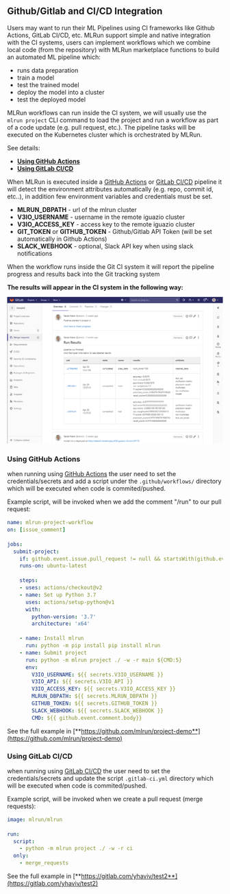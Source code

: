 
## Github/Gitlab and CI/CD Integration

Users may want to run their ML Pipelines using CI frameworks like Github Actions, GitLab CI/CD, etc.
MLRun support simple and native integration with the CI systems, users can implement workflows which we combine 
local code (from the repository) with MLRun marketplace functions to build an automated ML pipeline which:

* runs data preparation
* train a model
* test the trained model
* deploy the model into a cluster
* test the deployed model

MLRun workflows can run inside the CI system, we will usually use the `mlrun project` CLI command to load the project 
and run a workflow as part of a code update (e.g. pull request, etc.). The pipeline tasks will be executed on the Kubernetes cluster which is orchestrated by MLRun.

See details:
* [**Using GitHub Actions**](#using-github-actions)
* [**Using GitLab CI/CD**](#using-gitlab-ci-cd)

When MLRun is executed inside a [GitHub Actions](https://docs.github.com/en/actions) or [GitLab CI/CD](https://docs.gitlab.com/ee/ci/) pipeline it will detect the environment attributes automatically 
(e.g. repo, commit id, etc..), in addition few environment variables and credentials must be set.

* **MLRUN_DBPATH** - url of the mlrun cluster
* **V3IO_USERNAME** - username in the remote iguazio cluster
* **V3IO_ACCESS_KEY** - access key to the remote iguazio cluster
* **GIT_TOKEN** or **GITHUB_TOKEN** - Github/Gitlab API Token (will be set automatically in Github Actions)
* **SLACK_WEBHOOK** - optional, Slack API key when using slack notifications

When the workflow runs inside the Git CI system it will report the pipeline progress and results back into the Git tracking system

**The results will appear in the CI system in the following way:**

<img src="../_static/images/git-pipeline.png" alt="mlrun-architecture" width="800"/><br>


### Using GitHub Actions

when running using [GitHub Actions](https://docs.github.com/en/actions) the user need to set the credentials/secrets 
and add a script under the `.github/workflows/` directory which will be executed when code is commited/pushed.

Example script, will be invoked when we add the comment "/run" to our pull request:

```yaml
name: mlrun-project-workflow
on: [issue_comment]

jobs:
  submit-project:
    if: github.event.issue.pull_request != null && startsWith(github.event.comment.body, '/run')
    runs-on: ubuntu-latest

    steps:
    - uses: actions/checkout@v2
    - name: Set up Python 3.7
      uses: actions/setup-python@v1
      with:
        python-version: '3.7'
        architecture: 'x64'
    
    - name: Install mlrun
      run: python -m pip install pip install mlrun
    - name: Submit project
      run: python -m mlrun project ./ -w -r main ${CMD:5}
      env:
        V3IO_USERNAME: ${{ secrets.V3IO_USERNAME }}
        V3IO_API: ${{ secrets.V3IO_API }}
        V3IO_ACCESS_KEY: ${{ secrets.V3IO_ACCESS_KEY }}
        MLRUN_DBPATH: ${{ secrets.MLRUN_DBPATH }}
        GITHUB_TOKEN: ${{ secrets.GITHUB_TOKEN }} 
        SLACK_WEBHOOK: ${{ secrets.SLACK_WEBHOOK }}
        CMD: ${{ github.event.comment.body}}
```

See the full example in [**https://github.com/mlrun/project-demo**](https://github.com/mlrun/project-demo)


### Using GitLab CI/CD

when running using [GitLab CI/CD](https://docs.gitlab.com/ee/ci/) the user need to set the credentials/secrets 
and update the script `.gitlab-ci.yml` directory which will be executed when code is commited/pushed.

Example script, will be invoked when we create a pull request (merge requests):

```yaml
image: mlrun/mlrun

run:
  script:
    - python -m mlrun project ./ -w -r ci
  only:
    - merge_requests
```

See the full example in [**https://gitlab.com/yhaviv/test2**](https://gitlab.com/yhaviv/test2)
